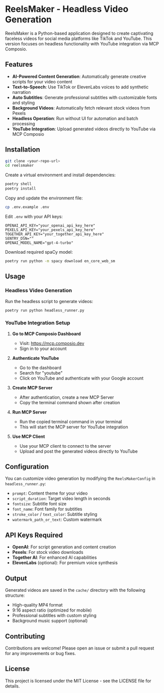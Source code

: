 # ReelsMaker - Headless Video Generation

ReelsMaker is a Python-based application designed to create captivating faceless videos for social media platforms like TikTok and YouTube. This version focuses on headless functionality with YouTube integration via MCP Composio.

## Features

- **AI-Powered Content Generation**: Automatically generate creative scripts for your video content
- **Text-to-Speech**: Use TikTok or ElevenLabs voices to add synthetic narration
- **Auto Subtitles**: Generate professional subtitles with customizable fonts and styling
- **Background Videos**: Automatically fetch relevant stock videos from Pexels
- **Headless Operation**: Run without UI for automation and batch processing
- **YouTube Integration**: Upload generated videos directly to YouTube via MCP Composio

## Installation

```sh
git clone <your-repo-url>
cd reelsmaker
```

Create a virtual environment and install dependencies:

```sh
poetry shell
poetry install
```

Copy and update the environment file:

```sh
cp .env.example .env
```

Edit `.env` with your API keys:
```
OPENAI_API_KEY="your_openai_api_key_here"
PEXELS_API_KEY="your_pexels_api_key_here"
TOGETHER_API_KEY="your_together_api_key_here"
SENTRY_DSN=""
OPENAI_MODEL_NAME="gpt-4-turbo"
```

Download required spaCy model:

```sh
poetry run python -m spacy download en_core_web_sm
```

## Usage

### Headless Video Generation

Run the headless script to generate videos:

```sh
poetry run python headless_runner.py
```

### YouTube Integration Setup

1. **Go to MCP Composio Dashboard**
   - Visit: https://mcp.composio.dev
   - Sign in to your account

2. **Authenticate YouTube**
   - Go to the dashboard
   - Search for "youtube" 
   - Click on YouTube and authenticate with your Google account

3. **Create MCP Server**
   - After authentication, create a new MCP Server
   - Copy the terminal command shown after creation

4. **Run MCP Server**
   - Run the copied terminal command in your terminal
   - This will start the MCP server for YouTube integration

5. **Use MCP Client**
   - Use your MCP client to connect to the server
   - Upload and post the generated videos directly to YouTube

## Configuration

You can customize video generation by modifying the `ReelsMakerConfig` in `headless_runner.py`:

- `prompt`: Content theme for your video
- `script_duration`: Target video length in seconds
- `fontsize`: Subtitle font size
- `font_name`: Font family for subtitles
- `stroke_color` / `text_color`: Subtitle styling
- `watermark_path_or_text`: Custom watermark

## API Keys Required

- **OpenAI**: For script generation and content creation
- **Pexels**: For stock video downloads
- **Together AI**: For enhanced AI capabilities
- **ElevenLabs** (optional): For premium voice synthesis

## Output

Generated videos are saved in the `cache/` directory with the following structure:
- High-quality MP4 format
- 9:16 aspect ratio (optimized for mobile)
- Professional subtitles with custom styling
- Background music support (optional)

## Contributing

Contributions are welcome! Please open an issue or submit a pull request for any improvements or bug fixes.

## License

This project is licensed under the MIT License - see the LICENSE file for details.
